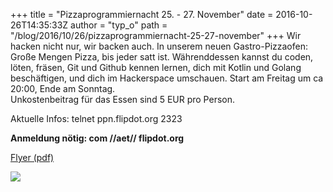 +++
title = "Pizzaprogrammiernacht 25. - 27. November"
date = 2016-10-26T14:35:33Z
author = "typ_o"
path = "/blog/2016/10/26/pizzaprogrammiernacht-25-27-november"
+++
Wir hacken nicht nur, wir backen auch. In unserem neuen
Gastro-Pizzaofen: Große Mengen Pizza, bis jeder satt ist. Währenddessen
kannst du coden, löten, fräsen, Git und Github kennen lernen, dich mit
Kotlin und Golang beschäftigen, und dich im Hackerspace umschauen. Start
am Freitag um ca 20:00, Ende am Sonntag.  
Unkostenbeitrag für das Essen sind 5 EUR pro Person.  
  
Aktuelle Infos: telnet ppn.flipdot.org 2323  
  
**Anmeldung nötig: com //aet// flipdot.org**  
  
[Flyer
(pdf)](https://flipdot.org/blog/uploads/PPN-2016-11-25.pdf "PPN-2016-11-25.pdf")  
  
[![](https://flipdot.org/blog/uploads/ppn-flyer-vorn.serendipityThumb.jpg)](https://flipdot.org/blog/uploads/ppn-flyer-vorn.jpg)

